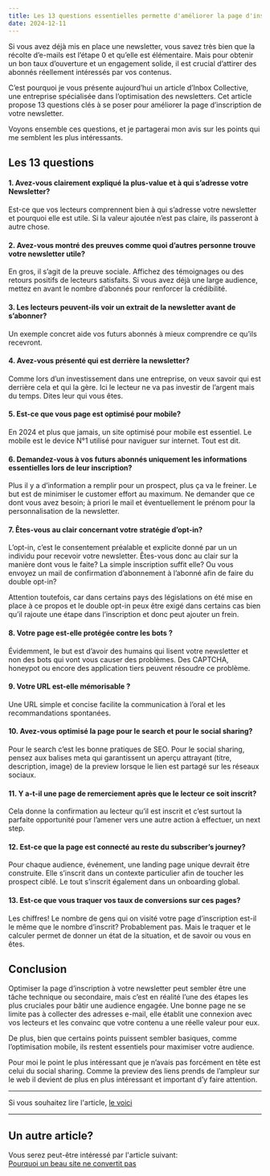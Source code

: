 ```yaml
---
title: Les 13 questions essentielles permette d'améliorer la page d'inscription à votre newsletter 
date: 2024-12-11
---
```


Si vous avez déjà mis en place une newsletter, vous savez très bien que la récolte d’e-mails est l’étape 0 et qu’elle est élémentaire. Mais pour obtenir un bon taux d’ouverture et un engagement solide, il est crucial d’attirer des abonnés réellement intéressés par vos contenus.
<p>
C’est pourquoi je vous présente aujourd’hui un article d’Inbox Collective, une entreprise spécialisée dans l’optimisation des newsletters. Cet article propose 13 questions clés à se poser pour améliorer la page d’inscription de votre newsletter.
<p>
Voyons ensemble ces questions, et je partagerai mon avis sur les points qui me semblent les plus intéressants.

## Les 13 questions

#### 1. Avez-vous clairement expliqué la plus-value et à qui s’adresse votre Newsletter?

Est-ce que vos lecteurs comprennent bien à qui s’adresse votre newsletter et pourquoi elle est utile. Si la valeur ajoutée n’est pas claire, ils passeront à autre chose.

#### 2. Avez-vous montré des preuves comme quoi d’autres personne trouve votre newsletter utile?

En gros, il s’agit de la preuve sociale. Affichez des témoignages ou des retours positifs de lecteurs satisfaits. Si vous avez déjà une large audience, mettez en avant le nombre d’abonnés pour renforcer la crédibilité.

#### 3. Les lecteurs peuvent-ils voir un extrait de la newsletter avant de s’abonner?

Un exemple concret aide vos futurs abonnés à mieux comprendre ce qu’ils recevront.

#### 4. Avez-vous présenté qui est derrière la newsletter?

Comme lors d’un investissement dans une entreprise,  on veux savoir qui est derrière cela et qui la gère. Ici le lecteur ne va pas investir de l’argent mais du temps. Dites leur qui vous êtes.

#### 5. Est-ce que vous page est optimisé pour mobile?

En 2024 et plus que jamais, un site optimisé pour mobile est essentiel. Le mobile est le device N°1 utilisé pour naviguer sur internet. Tout est dit.

#### 6. Demandez-vous à vos futurs abonnés uniquement les informations essentielles lors de leur inscription?

Plus il y a d’information a remplir pour un prospect, plus ça va le freiner. Le but est de minimiser le customer effort au maximum. Ne demander que ce dont vous avez besoin; à priori le mail et éventuellement le prénom pour la personnalisation de la newsletter.

#### 7. Êtes-vous au clair concernant votre stratégie d’opt-in?

L’opt-in, c’est le consentement préalable et explicite donné par un un individu pour recevoir votre newsletter. Êtes-vous donc au clair sur la manière dont vous le faite? La simple inscription suffit elle? Ou vous envoyez un mail de confirmation d’abonnement à l’abonné afin de faire du double opt-in?

Attention toutefois, car dans certains pays des législations on été mise en place à ce propos et le double opt-in peux être exigé dans certains cas bien qu’il rajoute une étape dans l’inscription et donc peut ajouter un frein.

#### 8. Votre page est-elle protégée contre les bots ?

Évidemment, le but est d’avoir des humains qui lisent votre newsletter et non des bots qui vont vous causer des problèmes. Des CAPTCHA, honeypot ou encore des application tiers peuvent résoudre ce problème.

#### 9. Votre URL est-elle mémorisable ?

Une URL simple et concise facilite la communication à l’oral et les recommandations spontanées.

#### 10. Avez-vous optimisé la page pour le search et pour le social sharing?

Pour le search c’est les bonne pratiques de SEO.
Pour le social sharing, pensez aux balises meta qui garantissent un aperçu attrayant (titre, description, image) de la preview lorsque le lien est partagé sur les réseaux sociaux.

#### 11. Y a-t-il une page de remerciement après que le lecteur ce soit inscrit?

Cela donne la confirmation au lecteur qu’il est inscrit et c’est surtout la parfaite opportunité pour l’amener vers une autre action à effectuer, un next step.

#### 12. Est-ce que la page est connecté au reste du subscriber’s journey?

Pour chaque audience, événement, une landing page unique devrait être construite. Elle s’inscrit dans un contexte particulier afin de toucher les prospect ciblé. Le tout s’inscrit également dans un onboarding global.

#### 13. Est-ce que vous traquer vos taux de conversions sur ces pages?

Les chiffres! Le nombre de gens qui on visité votre page d’inscription est-il le même que le nombre d’inscrit? Probablement pas. Mais le traquer et le calculer permet de donner un état de la situation, et de savoir ou vous en êtes.

## Conclusion

Optimiser la page d’inscription à votre newsletter peut sembler être une tâche technique ou secondaire, mais c’est en réalité l’une des étapes les plus cruciales pour bâtir une audience engagée. Une bonne page ne se limite pas à collecter des adresses e-mail, elle établit une connexion avec vos lecteurs et les convainc que votre contenu a une réelle valeur pour eux.

De plus, bien que certains points puissent sembler basiques, comme l’optimisation mobile, ils restent essentiels pour maximiser votre audience. 

Pour moi le point le plus intéressant que je n’avais pas forcément en tête est celui du social sharing. Comme la preview des liens prends de l’ampleur sur le web il devient de plus en plus intéressant et important d’y faire attention.

<hr>

Si vous souhaitez lire l'article,
<a href="https://inboxcollective.com/13-questions-to-ask-to-improve-your-newsletter-sign-up-page/" target="_blank">le voici</a>
<hr>

## Un autre article?

Vous serez peut-être intéressé par l'article suivant:
<br>
[Pourquoi un beau site ne convertit pas](/articles/conversion-site-web)